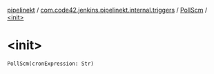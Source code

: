 [pipelinekt](../../index.md) / [com.code42.jenkins.pipelinekt.internal.triggers](../index.md) / [PollScm](index.md) / [&lt;init&gt;](./-init-.md)

# &lt;init&gt;

`PollScm(cronExpression: Str)`